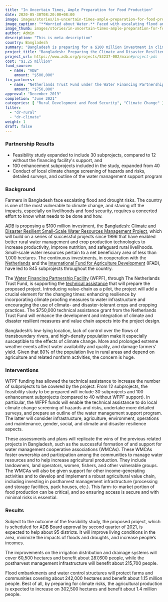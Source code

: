 ```yaml
---
title: "In Uncertain Times, Ample Preparation for Food Production"
date: 2020-05-30T08:20:00+08:00
image: images/stories/in-uncertain-times-ample-preparation-for-food-production.jpg
image_caption: "**Worried about Water.** Faced with escalating flood and drought risks, farmers in Bangladesh, like this woman tilling her field, are increasing their resilience to climate change and securing food for the future."
image_thumb: images/stories/in-uncertain-times-ample-preparation-for-food-production-th.jpg
author: Admin
description: "This is meta description"
country: Bangladesh
summary: "Bangladesh is preparing for a $100 million investment in climate and disaster resilient small-scale water resources management. The Water Financing Partnership Facility, through the Netherlands Trust Fund, is supporting the preparations."
project_title: "Bangladesh: Preparing the Climate and Disaster Resilient Small-Scale Water Resources Management Project"
project_url: https://www.adb.org/projects/53237-002/main#project-pds
cost: "$1.25 million"
fund_source: 
  - name: "ADB"
    amount: "$500,000"
fin_partners:
  - name: "Netherlands Trust Fund under the Water Financing Partnership Facility"
    amount: "$750,000"
approval: "December 2019"
completion: "June 2021"
categories: [ "Rural Development and Food Security", "Climate Change" ]
filter:
  - "dr-rural"
  - "dr-climate"
weight: 1
draft: false
---
```

### Partnership Results

<ul class="dr-results">
<li><i class="icon-check-circle"></i> Feasibility study expanded to include 30 subprojects, compared to 12 without the financing facility's support, and</li>
<li><i class="icon-check-circle"></i> 100 enhancement subprojects included in the study, expanded from 40</li>
<li><i class="icon-check-circle"></i> Conduct of local climate change screening of hazards and risks, detailed surveys, and outline of the water management support program</li>
</ul>

### Background

Farmers in Bangladesh face escalating flood and drought risks. The country is one of the most vulnerable to climate change, and staving off the impacts, especially on livelihoods and food security, requires a concerted effort to know what needs to be done and how.

ADB is proposing a $100 million investment, the [Bangladesh: Climate and Disaster Resilient Small-Scale Water Resources Management Project](https://www.adb.org/projects/53237-001/main#project-pds), which will build on a series of successful projects since 1996 that have enabled better rural water management and crop production technologies to increase productivity, improve nutrition, and safeguard rural livelihoods. Small-scale water resources pertain to a net beneficiary area of less than 1,000 hectares. The continuous investments, in cooperation with the [Netherlands](./partners/bilateral/netherlands/) and the [International Fund for Agriculture Development](./partners/multilateral/international-fund-agricultural-development/) (IFAD), have led to 845 subprojects throughout the country.

The [Water Financing Partnership Facility](./modalities/financing-partnership-facilities/water-financing-partnership-facility/) (WFPF), through The Netherlands Trust Fund, is supporting the [technical assistance](https://www.adb.org/projects/53237-002/main#project-pds) that will prepare the proposed project. Introducing value-chain as a pilot, the project will add a crucial element for the changing times: enhancing resilience by incorporating climate proofing measures to water infrastructure and encouraging the use of climate- and disaster-tolerant crops and cropping practices. The $750,000 technical assistance grant from the Netherlands Trust Fund will enhance the development and integration of climate and disaster resilient measures and value chain aspects into the project design.

Bangladesh’s low-lying location, lack of control over the flows of transboundary rivers, and high-density population make it especially susceptible to the effects of climate change. More and prolonged extreme weather events affect water availability and quality, and damage farmers’ yield. Given that 80% of the population live in rural areas and depend on agriculture and related nonfarm activities, the concern is huge.

### Interventions

WFPF funding has allowed the technical assistance to increase the number of subprojects to be covered by the project. From 12 subprojects, the feasibility study to be prepared will include 30 subprojects and 100 enhancement subprojects (compared to 40 without WFPF support). In particular, the WFPF funds will enable the technical assistance to do local climate change screening of hazards and risks, undertake more detailed surveys, and prepare an outline of the water management support program. The latter will consider infrastructure, agriculture, environment, operations and maintenance, gender, social, and climate and disaster resilience aspects.

These assessments and plans will replicate the wins of the previous related projects in Bangladesh, such as the successful formation of and support for water management cooperative associations (WMCAs). These WMCAs foster ownership and participation among the communities to manage water resources and to help increase agricultural production. They include landowners, land operators, women, fishers, and other vulnerable groups. The WMCAs will also be given support for other income-generating activities and to develop and implement a robust agricultural value chain, including investing in postharvest management infrastructure (processing and storage facilities, pack houses, etc.). This farm-to-market portion of food production can be critical, and so ensuring access is secure and with minimal risks is essential.

### Results

Subject to the outcome of the feasibility study, the proposed project, which is scheduled for ADB Board approval by second quarter of 2021, is expected to help about 95 districts. It will improve living conditions in the area, minimize the impacts of floods and droughts, and increase people’s incomes.

The improvements on the irrigation distribution and drainage systems will cover 60,500 hectares and benefit about 287,600 people, while the postharvest management infrastructure will benefit about 215,700 people.

Flood embankments and water control structures will protect farms and communities covering about 242,000 hectares and benefit about 1.15 million people. Best of all, by preparing for climate risks, the agricultural production is expected to increase on 302,500 hectares and benefit about 1.4 million people.